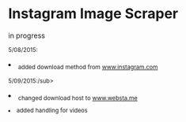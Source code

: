 # Instagram Image Scraper
in progress 

<sub>5/08/2015:<li></sub>
<sub>added download method from www.instagram.com
</li></sub>

<sub>5/09/2015:/sub><li>
<sub>changed download host to www.websta.me
</li>
<sub><li>added handling for videos</sub>
</li></sub>
